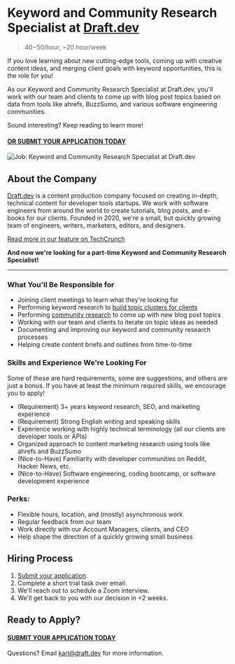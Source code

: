 # Keyword and Community Research Specialist at [Draft.dev](https://draft.dev/)
> $40-$50/hour, ~20 hour/week

If you love learning about new cutting-edge tools, coming up with creative content ideas, and merging client goals with keyword opportunities, this is the role for you!

As our Keyword and Community Research Specialist at Draft.dev, you'll work with our team and clients to come up with blog post topics based on data from tools like ahrefs, BuzzSumo, and various software engineering communities.

Sound interesting? Keep reading to learn more!

#### [OR SUBMIT YOUR APPLICATION TODAY](https://airtable.com/shrVyQJcBtRQN8tom)

![Job: Keyword and Community Research Specialist at Draft.dev](https://i.imgur.com/LVVBkiV.jpg)

## About the Company
[Draft.dev](https://draft.dev/) is a content production company focused on creating in-depth, technical content for developer tools startups. We work with software engineers from around the world to create tutorials, blog posts, and e-books for our clients. Founded in 2020, we're a small, but quickly growing team of engineers, writers, marketers, editors, and designers.

[Read more in our feature on TechCrunch](https://techcrunch.com/2021/07/29/draft-dev-ceo-karl-hughes-on-the-importance-of-using-experts-in-developer-marketing/)

**And now we're looking for a part-time Keyword and Community Research Specialist!**

-----

### What You'll Be Responsible for

- Joining client meetings to learn what they're looking for
- Performing keyword research to [build topic clusters for clients](https://draft.dev/learn/topic-clusters)
- Performing [community research](https://draft.dev/learn/community-research) to come up with new blog post topics
- Working with our team and clients to iterate on topic ideas as needed
- Documenting and improving our keyword and community research processes
- Helping create content briefs and outlines from time-to-time

### Skills and Experience We're Looking For
Some of these are hard requirements, some are suggestions, and others are just a bonus. If you have at least the minimum required skills, we encourage you to apply!

- (Requirement) 3+ years keyword research, SEO, and marketing experience
- (Requirement) Strong English writing and speaking skills
- Experience working with highly technical terminology (all our clients are developer tools or APIs)
- Organized approach to content marketing research using tools like ahrefs and BuzzSumo
- (Nice-to-Have) Familiarity with developer communities on Reddit, Hacker News, etc.
- (Nice-to-Have) Software engineering, coding bootcamp, or software development experience

### Perks:
- Flexible hours, location, and (mostly) asynchronous work
- Regular feedback from our team
- Work directly with our Account Managers, clients, and CEO
- Help shape the direction of a quickly growing small business

## Hiring Process
1. [Submit your application](https://airtable.com/shrVyQJcBtRQN8tom).
2. Complete a short trial task over email.
3. We'll reach out to schedule a Zoom interview.
6. We'll get back to you with our decision in <2 weeks.

## Ready to Apply?

#### [SUBMIT YOUR APPLICATION TODAY](https://airtable.com/shryqAkoyZELVta6H)

Questions? Email [karl@draft.dev](mailto:karl@draft.dev) for more information.
